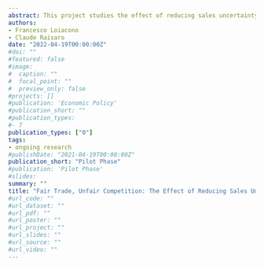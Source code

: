 ```yaml
---
abstract: This project studies the effect of reducing sales uncertainty on farmers’ earnings and competition among purchasers. We partner with the largest purchaser of vanilla in Uganda in 10 districts. Our partner agribusiness (henceforth Partner) promotes organic farming and fair trade and represents the best buyer for vanilla farmers. Yet, the presence of several middle-men and the uncertainty around the international market usually press farmers into selling their products at a lower price. In particular, we collected anecdotal evidence that middle-men are systematically purchasing vanilla before the date set by the Ugandan government, sometimes spreading misleading information about the Partner not showing up in the upcoming vanilla season.
authors:
- Francesco Loiacono
- Claude Raisaro
date: "2022-04-19T00:00:00Z"
#doi: ""
#featured: false
#image:
#  caption: ""
#  focal_point: ""
#  preview_only: false
#projects: []
#publication: 'Economic Policy'
#publication_short: ""
#publication_types:
#- 7
publication_types: ["0"]
tags: 
- ongoing research
#publishDate: "2021-04-19T00:00:00Z"
publication_short: "Pilot Phase"
#publication: 'Pilot Phase'
#slides:
summary: ""
title: "Fair Trade, Unfair Competition: The Effect of Reducing Sales Uncertainty on Farmers’ Production"
#url_code: ""
#url_dataset: ""
#url_pdf: ""
#url_poster: ""
#url_project: ""
#url_slides: ""
#url_source: ""
#url_video: ""
---
```

